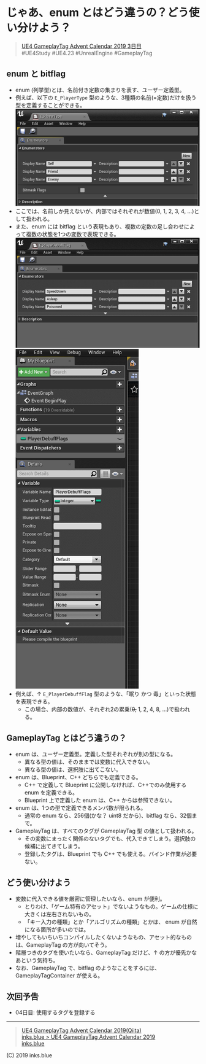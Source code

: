 # じゃあ、enum とはどう違うの？どう使い分けよう？

> [UE4 GameplayTag Advent Calendar 2019 3日目](https://qiita.com/advent-calendar/2019/ue4-gameplaytag)  
>#UE4Study #UE4.23 #UnrealEngine #GameplayTag

## enum と bitflag

* enum (列挙型)とは、名前付き定数の集まりを表す、ユーザー定義型。
* 例えば、以下の `E_PlayerType` 型のような、3種類の名前(=定数)だけを扱う型を定義することができる。  
![Enum](./Images/Day03_Enum_Definition.png)
* ここでは、名前しか見えないが、内部ではそれぞれが数値(0, 1, 2, 3, 4, …)として扱われる。
* また、enum には bitflag という表現もあり、複数の定数の足し合わせによって複数の状態を1つの変数で表現できる。  
![BitFlag Definition](./Images/Day03_Bitflag_Definition.gif)  
![BitFlag Variable](./Images/Day03_Bitflag_ApplyToVariable.gif)
* 例えば、↑ `E_PlayerDebuffFlag` 型のような、「眠り かつ 毒」といった状態を表現できる。
    * この場合、内部の数値が、それぞれ2の累乗(~~0,~~ 1, 2, 4, 8, …)で扱われる。

## GameplayTag とはどう違うの？

* enum は、ユーザー定義型。定義した型それぞれが別の型になる。
    * 異なる型の値は、そのままでは変数に代入できない。
    * 異なる型の値は、選択肢に出てこない。
* enum は、Blueprint、C++ どちらでも定義できる。
    * C++ で定義して Blueprint に公開しなければ、C++でのみ使用する enum を定義できる。
    * Blueprint 上で定義した enum は、C++ からは参照できない。
* enum は、1つの型で定義できるメンバ数が限られる。
    * 通常の enum なら、256個(かな？ uint8 だから)、bitflag なら、32個まで。
* GameplayTag は、すべてのタグが GameplayTag 型 の値として扱われる。
    * その変数にまったく関係のないタグでも、代入できてしまう。選択肢の候補に出てきてしまう。
    * 登録したタグは、Blueprint でも C++ でも使える。バインド作業が必要ない。


## どう使い分けよう

* 変数に代入できる値を厳密に管理したいなら、enum が便利。
    * とりわけ、「ゲーム特有のアセット」でないようなもの。ゲームの仕様に大きくは左右されないもの。
    * 「キー入力の種類」とか「アルゴリズムの種類」とかは、 enum が自然になる箇所が多いのでは。
* 増やしてもいちいちコンパイルしたくないようなもの、アセット的なものは、GameplayTag の方が向いてそう。
* 階層つきのタグを使いたいなら、GameplayTag だけど、↑ の方が優先かなあという気持ち。
* なお、GameplayTag で、bitflag のようなことをするには、GameplayTagContainer が使える。

## 次回予告

* 04日目: 使用するタグを登録する

---

> [UE4 GameplayTag Advent Calendar 2019(Qiita)](https://qiita.com/advent-calendar/2019/ue4-gameplaytag)  
> [inks.blue > UE4 GameplayTag Advent Calendar 2019](./Index.md)  
> [inks.blue](../../)

(C) 2019 inks.blue
